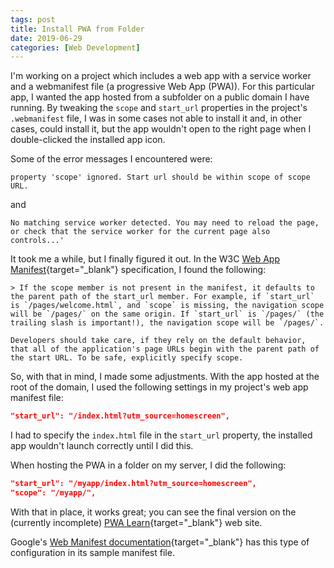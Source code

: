 ```yaml
---
tags: post
title: Install PWA from Folder
date: 2019-06-29
categories: [Web Development]
---
```


I'm working on a project which includes a web app with a service worker and a webmanifest file (a progressive Web App (PWA)). For this particular app, I wanted the app hosted from a subfolder on a public domain I have running. By tweaking the `scope` and `start_url` properties in the project's `.webmanifest` file, I was in some cases not able to install it and, in other cases, could install it, but the app wouldn't open to the right page when I double-clicked the installed app icon.

Some of the error messages I encountered were:

```text
property 'scope' ignored. Start url should be within scope of scope URL.
```

and

```text
No matching service worker detected. You may need to reload the page, or check that the service worker for the current page also controls...'
```

It took me a while, but I finally figured it out. In the W3C [Web App Manifest](https://www.w3.org/TR/appmanifest/#navigation-scope){target="_blank"} specification, I found the following:

```text
> If the scope member is not present in the manifest, it defaults to the parent path of the start_url member. For example, if `start_url` is `/pages/welcome.html`, and `scope` is missing, the navigation scope will be `/pages/` on the same origin. If `start_url` is `/pages/` (the trailing slash is important!), the navigation scope will be `/pages/`.
```

```text
Developers should take care, if they rely on the default behavior, that all of the application's page URLs begin with the parent path of the start URL. To be safe, explicitly specify scope.
```

So, with that in mind, I made some adjustments. With the app hosted at the root of the domain, I used the following settings in my project's web app manifest file:

``` json
"start_url": "/index.html?utm_source=homescreen",
```

I had to specify the `index.html` file in the `start_url` property, the installed app wouldn't launch correctly until I did this.

When hosting the PWA in a folder on my server, I did the following:

``` json
"start_url": "/myapp/index.html?utm_source=homescreen",
"scope": "/myapp/",
```

With that in place, it works great; you can see the final version on the (currently incomplete) [PWA Learn](https://pwalearn.com/tipcalc/){target="_blank"} web site.

Google's [Web Manifest documentation](https://developers.google.com/web/fundamentals/web-app-manifest/){target="_blank"} has this type of configuration in its sample manifest file.
